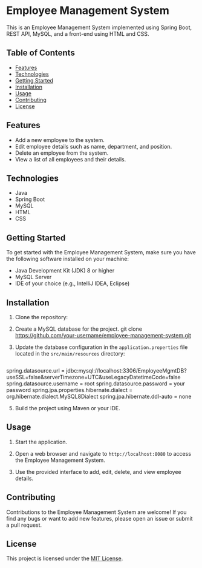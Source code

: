 # Employee Management System

This is an Employee Management System implemented using Spring Boot, REST API, MySQL, and a front-end using HTML and CSS.

## Table of Contents

- [Features](#features)
- [Technologies](#technologies)
- [Getting Started](#getting-started)
- [Installation](#installation)
- [Usage](#usage)
- [Contributing](#contributing)
- [License](#license)

## Features

- Add a new employee to the system.
- Edit employee details such as name, department, and position.
- Delete an employee from the system.
- View a list of all employees and their details.

## Technologies

- Java
- Spring Boot
- MySQL
- HTML
- CSS

## Getting Started

To get started with the Employee Management System, make sure you have the following software installed on your machine:

- Java Development Kit (JDK) 8 or higher
- MySQL Server
- IDE of your choice (e.g., IntelliJ IDEA, Eclipse)

## Installation

1. Clone the repository:

2. Create a MySQL database for the project.
git clone https://github.com/your-username/employee-management-system.git

3. Update the database configuration in the `application.properties` file located in the `src/main/resources` directory:
   ```properties
 spring.datasource.url = jdbc:mysql://localhost:3306/EmployeeMgmtDB?useSSL=false&serverTimezone=UTC&useLegacyDatetimeCode=false
 spring.datasource.username = root
 spring.datasource.password = your password
 spring.jpa.properties.hibernate.dialect = org.hibernate.dialect.MySQL8Dialect
 spring.jpa.hibernate.ddl-auto = none 

5. Build the project using Maven or your IDE.

## Usage

1. Start the application.

2. Open a web browser and navigate to `http://localhost:8080` to access the Employee Management System.

3. Use the provided interface to add, edit, delete, and view employee details.

## Contributing

Contributions to the Employee Management System are welcome! If you find any bugs or want to add new features, please open an issue or submit a pull request.

## License

This project is licensed under the [MIT License](LICENSE).

